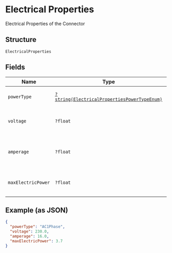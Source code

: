 
# Electrical Properties

Electrical Properties of the Connector

## Structure

`ElectricalProperties`

## Fields

| Name | Type | Tags | Description | Getter | Setter |
|  --- | --- | --- | --- | --- | --- |
| `powerType` | [`?string(ElectricalPropertiesPowerTypeEnum)`](../../doc/models/electrical-properties-power-type-enum.md) | Optional | Power Type used in this connector. | getPowerType(): ?string | setPowerType(?string powerType): void |
| `voltage` | `?float` | Optional | Voltage in Volts for this connector | getVoltage(): ?float | setVoltage(?float voltage): void |
| `amperage` | `?float` | Optional | Electric Current in Amperes for this connector | getAmperage(): ?float | setAmperage(?float amperage): void |
| `maxElectricPower` | `?float` | Optional | Power in Kilowatts for this connector | getMaxElectricPower(): ?float | setMaxElectricPower(?float maxElectricPower): void |

## Example (as JSON)

```json
{
  "powerType": "AC1Phase",
  "voltage": 230.0,
  "amperage": 16.0,
  "maxElectricPower": 3.7
}
```

